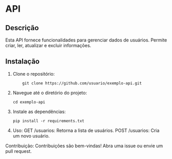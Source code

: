 # API

## Descrição
Esta API fornece funcionalidades para gerenciar dados de usuários. Permite criar, ler, atualizar e excluir informações.

## Instalação
1. Clone o repositório:
    ```
        git clone https://github.com/usuario/exemplo-api.git
    ``` 
2. Navegue até o diretório do projeto:
    ```
    cd exemplo-api
    ```
3. Instale as dependências:
    ```
    pip install -r requirements.txt
    ```
4. Uso:
    GET /usuarios: Retorna a lista de usuários.
    POST /usuarios: Cria um novo usuário.

Contribuição:
Contribuições são bem-vindas! Abra uma issue ou envie um pull request.